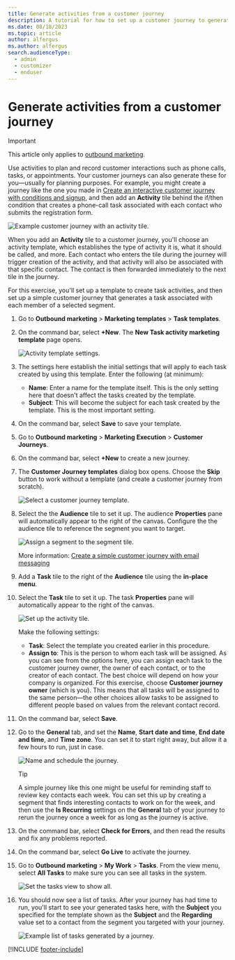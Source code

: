 ```yaml
---
title: Generate activities from a customer journey
description: A tutorial for how to set up a customer journey to generate and assign contact-related activities to staff in Dynamics 365 Customer Insights - Journeys.
ms.date: 08/18/2023
ms.topic: article
author: alfergus
ms.author: alfergus
search.audienceType: 
  - admin
  - customizer
  - enduser
---
```


# Generate activities from a customer journey

> [!IMPORTANT]
> This article only applies to [outbound marketing](/dynamics365/marketing/user-guide).

Use activities to plan and record customer interactions such as phone calls, tasks, or appointments. Your customer journeys can also generate these for you—usually for planning purposes. For example, you might create a journey like the one you made in [Create an interactive customer journey with conditions and signup](create-interactive-customer-journey.md), and then add an **Activity** tile behind the if/then condition that creates a phone-call task associated with each contact who submits the registration form.

![Example customer journey with an activity tile.](media/journey-generate-activities2.png "Example customer journey with an activity tile")  

When you add an **Activity** tile to a customer journey, you'll choose an activity template, which establishes the type of activity it is, what it should be called, and more. Each contact who enters the tile during the journey will trigger creation of the activity, and that activity will also be associated with that specific contact. The contact is then forwarded immediately to the next tile in the journey.

For this exercise, you'll set up a template to create task activities, and then set up a simple customer journey that generates a task associated with each member of a selected segment.

1. Go to **Outbound marketing** > **Marketing templates** > **Task templates**.

1. On the command bar, select **+New**. The **New Task activity marketing template** page opens.

    ![Activity template settings.](media/journey-activity-template2.png "Activity template settings")  

1. The settings here establish the initial settings that will apply to each task created by using this template. Enter the following (at minimum):
    - **Name**: Enter a name for the template itself. This is the only setting here that doesn't affect the tasks created by the template.
    - **Subject**: This will become the subject for each task created by the template. This is the most important setting.

1. On the command bar, select **Save** to save your template.

1. Go to **Outbound marketing** > **Marketing Execution** > **Customer Journeys**.

1. On the command bar, select **+New** to create a new journey.

1. The **Customer Journey templates** dialog box opens. Choose the **Skip** button to work without a template (and create a customer journey from scratch).

    ![Select a customer journey template.](media/customer-journey-templates2.png "Select a customer journey template")

1. Select the the **Audience** tile to set it up. The audience **Properties** pane will automatically appear to the right of the canvas. Configure the the audience tile to reference the segment you want to target.

    ![Assign a segment to the segment tile.](media/journey-assign-segment2.png "Assign a segment to the segment tile")

    More information: [Create a simple customer journey with email messaging](create-simple-customer-journey.md)

1. Add a **Task** tile to the right of the **Audience** tile using the **in-place menu**.

1. Select the **Task** tile to set it up. The task **Properties** pane will automatically appear to the right of the canvas.

     ![Set up the activity tile.](media/journey-activity-properties2.png "Set up the activity tile")  

     Make the following settings:
     - **Task**: Select the template you created earlier in this procedure.
     - **Assign to**: This is the person to whom each task will be assigned. As you can see from the options here, you can assign each task to the customer journey owner, the owner of each contact, or to the creator of each contact. The best choice will depend on how your company is organized. For this exercise, choose **Customer journey owner** (which is you). This means that all tasks will be assigned to the same person—the other choices allow tasks to be assigned to different people based on values from the relevant contact record.

1. On the command bar, select **Save**.

1. Go to the **General** tab, and set the **Name**, **Start date and time**, **End date and time**, and **Time zone**. You can set it to start right away, but allow it a few hours to run, just in case.
  
     ![Name and schedule the journey.](media/journey-general-settings3.png "Name and schedule the journey")

     > [!TIP]
     > A simple journey like this one might be useful for reminding staff to review key contacts each week. You can set this up by creating a segment that finds interesting contacts to work on for the week, and then use the **Is Recurring** settings on the **General** tab of your journey to rerun the journey once a week for as long as the journey is active.

1. On the command bar, select **Check for Errors**, and then read the results and fix any problems reported.

1. On the command bar, select **Go Live** to activate the journey.

1. Go to **Outbound marketing** > **My Work** > **Tasks**. From the view menu, select **All Tasks** to make sure you can see all tasks in the system. 
 
     ![Set the tasks view to show all.](media/tasks-view-all2.png "Set the tasks view to show all")

1. You should now see a list of tasks. After your journey has had time to run, you'll start to see your generated tasks here, with the **Subject** you specified for the template shown as the **Subject** and the **Regarding** value set to a contact from the segment you targeted with your journey.

     ![Example list of tasks generated by a journey.](media/tasks-list-example2.png "Example list of tasks generated by a journey")

[!INCLUDE [footer-include](./includes/footer-banner.md)]
